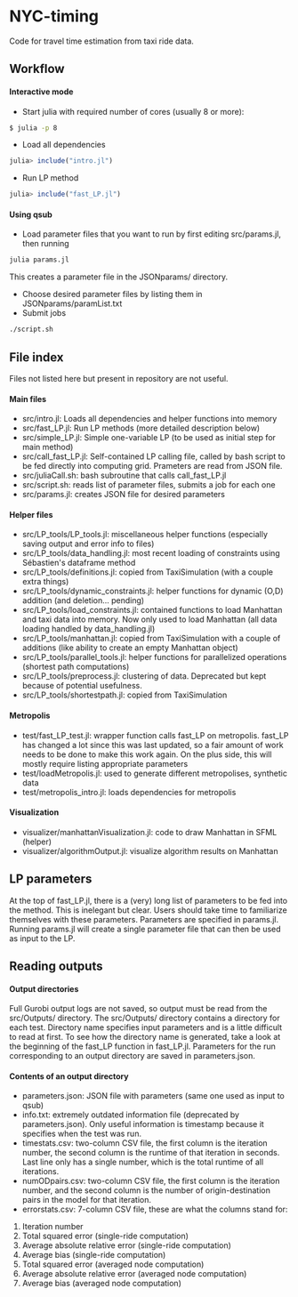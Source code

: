 # NYC-timing

Code for travel time estimation from taxi ride data.

## Workflow
#### Interactive mode
- Start julia with required number of cores (usually 8 or more): 
```bash
$ julia -p 8
```
- Load all dependencies
```julia
julia> include("intro.jl")
```
- Run LP method
```julia
julia> include("fast_LP.jl")
```
#### Using qsub
- Load parameter files that you want to run by first editing src/params.jl, then running
```bash
julia params.jl
```
This creates a parameter file in the JSONparams/ directory.
- Choose desired parameter files by listing them in JSONparams/paramList.txt
- Submit jobs
```bash
./script.sh
```

## File index
Files not listed here but present in repository are not useful.
#### Main files
- src/intro.jl: Loads all dependencies and helper functions into memory
- src/fast_LP.jl: Run LP methods (more detailed description below)
- src/simple_LP.jl: Simple one-variable LP (to be used as initial step for main method)
- src/call_fast_LP.jl: Self-contained LP calling file, called by bash script to be fed directly into computing grid. Prameters are read from JSON file.
- src/juliaCall.sh: bash subroutine that calls call_fast_LP.jl
- src/script.sh: reads list of parameter files, submits a job for each one
- src/params.jl: creates JSON file for desired parameters

#### Helper files
- src/LP_tools/LP_tools.jl: miscellaneous helper functions (especially saving output and error info to files)
- src/LP_tools/data_handling.jl: most recent loading of constraints using Sébastien's dataframe method
- src/LP_tools/definitions.jl: copied from TaxiSimulation (with a couple extra things)
- src/LP_tools/dynamic_constraints.jl: helper functions for dynamic (O,D) addition (and deletion... pending)
- src/LP_tools/load_constraints.jl: contained functions to load Manhattan and taxi data into memory. Now only used to load Manhattan (all data loading handled by data_handling.jl)
- src/LP_tools/manhattan.jl: copied from TaxiSimulation with a couple of additions (like ability to create an empty Manhattan object)
- src/LP_tools/parallel_tools.jl: helper functions for parallelized operations (shortest path computations)
- src/LP_tools/preprocess.jl: clustering of data. Deprecated but kept because of potential usefulness.
- src/LP_tools/shortestpath.jl: copied from TaxiSimulation

#### Metropolis
- test/fast_LP_test.jl: wrapper function calls fast_LP on metropolis. fast_LP has changed a lot since this was last updated, so a fair amount of work needs to be done to make this work again. On the plus side, this will mostly require listing appropriate parameters
- test/loadMetropolis.jl: used to generate different metropolises, synthetic data
- test/metropolis_intro.jl: loads dependencies for metropolis

#### Visualization
- visualizer/manhattanVisualization.jl: code to draw Manhattan in SFML (helper)
- visualizer/algorithmOutput.jl: visualize algorithm results on Manhattan

## LP parameters
At the top of fast_LP.jl, there is a (very) long list of parameters to be fed into the method. This is inelegant but clear. Users should take time to familiarize themselves with these parameters. Parameters are specified in params.jl. Running params.jl will create a single parameter file that can then be used as input to the LP.

## Reading outputs

#### Output directories

Full Gurobi output logs are not saved, so output must be read from the src/Outputs/ directory.
The src/Outputs/ directory contains a directory for each test. Directory name specifies input parameters and is a little difficult to read at first. To see how the directory name is generated, take a look at the beginning of the fast_LP function in fast_LP.jl. Parameters for the run corresponding to an output directory are saved in parameters.json.

#### Contents of an output directory
- parameters.json: JSON file with parameters (same one used as input to qsub)
- info.txt: extremely outdated information file (deprecated by parameters.json). Only useful information is timestamp because it specifies when the test was run.
- timestats.csv: two-column CSV file, the first column is the iteration number, the second column is the runtime of that iteration in seconds. Last line only has a single number, which is the total runtime of all iterations.
- numODpairs.csv: two-column CSV file, the first column is the iteration number, and the second column is the number of origin-destination pairs in the model for that iteration.
- errorstats.csv: 7-column CSV file, these are what the columns stand for:

1. Iteration number
2. Total squared error (single-ride computation)
3. Average absolute relative error (single-ride computation)
4. Average bias (single-ride computation)
5. Total squared error (averaged node computation)
6. Average absolute relative error (averaged node computation)
7. Average bias (averaged node computation)
